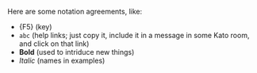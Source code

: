 Here are some notation agreements, like: 

 - {F5} (key)
 - `abc` (help links; just copy it, include it in a message in some Kato room, and click on that link)
 - **Bold** (used to intriduce new things)
 - _Italic_ (names in examples)
